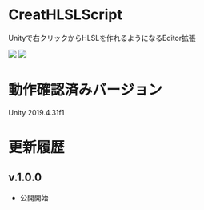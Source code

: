 # CreatHLSLScript
Unityで右クリックからHLSLを作れるようになるEditor拡張

<img src = "https://user-images.githubusercontent.com/75297336/159118761-33d56f63-aaf3-440e-93a5-017e58806753.png">

<img src = "https://user-images.githubusercontent.com/75297336/159118836-b3817761-e212-4443-ad9b-33b1f5a54a61.png">

# 動作確認済みバージョン
Unity 2019.4.31f1

# 更新履歴
## v.1.0.0
* 公開開始
